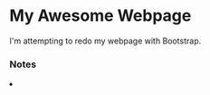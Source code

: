<h1>My Awesome Webpage</h1>
<p>I'm attempting to redo my webpage with Bootstrap.<p>

<h3>Notes</h3>
<li>
</li>